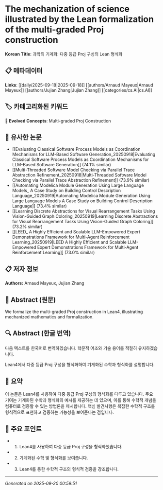 # The mechanization of science illustrated by the Lean formalization of the multi-graded Proj construction

**Korean Title:** 과학의 기계화: 다중 등급 Proj 구성의 Lean 형식화

## 📋 메타데이터

**Links**: [[daily/2025-09-18|2025-09-18]] [[authors/Arnaud Mayeux|Arnaud Mayeux]] [[authors/Jujian Zhang|Jujian Zhang]] [[categories/cs.AI|cs.AI]]

## 🏷️ 카테고리화된 키워드
**🚀 Evolved Concepts**: Multi-graded Proj Construction

## 🔗 유사한 논문
- [[Evaluating Classical Software Process Models as Coordination Mechanisms for LLM-Based Software Generation_20250918|Evaluating Classical Software Process Models as Coordination Mechanisms for LLM-Based Software Generation]] (74.1% similar)
- [[Multi-Threaded Software Model Checking via Parallel Trace Abstraction Refinement_20250918|Multi-Threaded Software Model Checking via Parallel Trace Abstraction Refinement]] (73.9% similar)
- [[Automating Modelica Module Generation Using Large Language Models_ A Case Study on Building Control Description Language_20250919|Automating Modelica Module Generation Using Large Language Models A Case Study on Building Control Description Language]] (73.4% similar)
- [[Learning Discrete Abstractions for Visual Rearrangement Tasks Using Vision-Guided Graph Coloring_20250919|Learning Discrete Abstractions for Visual Rearrangement Tasks Using Vision-Guided Graph Coloring]] (73.2% similar)
- [[LEED_ A Highly Efficient and Scalable LLM-Empowered Expert Demonstrations Framework for Multi-Agent Reinforcement Learning_20250919|LEED A Highly Efficient and Scalable LLM-Empowered Expert Demonstrations Framework for Multi-Agent Reinforcement Learning]] (73.0% similar)

## 📋 저자 정보

**Authors:** Arnaud Mayeux, Jujian Zhang

## 📄 Abstract (원문)

We formalize the multi-graded Proj construction in Lean4, illustrating
mechanized mathematics and formalization.

## 🔍 Abstract (한글 번역)

다음 텍스트를 한국어로 번역하겠습니다. 학문적 어조와 기술 용어를 적절히 유지하겠습니다.

Lean4에서 다중 등급 Proj 구성을 형식화하여 기계화된 수학과 형식화를 설명합니다.

## 📝 요약

이 논문은 Lean4를 사용하여 다중 등급 Proj 구성의 형식화를 다루고 있습니다. 주요 기여는 기계화된 수학과 형식화의 예시를 제공하는 데 있으며, 이를 통해 수학적 개념을 컴퓨터로 검증할 수 있는 방법론을 제시합니다. 핵심 발견사항은 복잡한 수학적 구조를 형식적으로 표현하고 검증하는 가능성을 보여준다는 점입니다.

## 🎯 주요 포인트

- 1. Lean4를 사용하여 다중 등급 Proj 구성을 형식화했습니다.

- 2. 기계화된 수학 및 형식화를 보여줍니다.

- 3. Lean4를 통한 수학적 구조의 형식적 검증을 강조합니다.

---

*Generated on 2025-09-20 00:59:51*